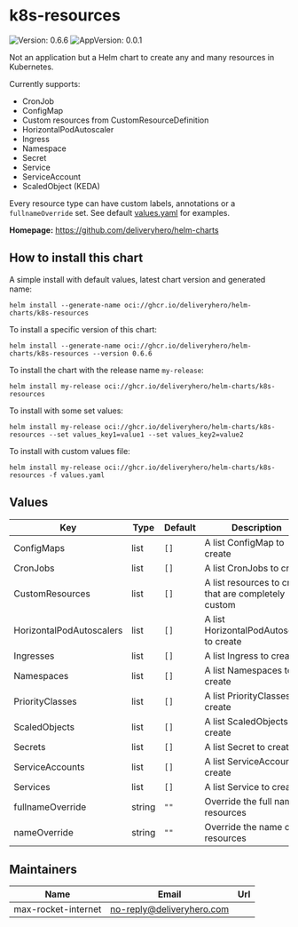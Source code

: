 # k8s-resources

![Version: 0.6.6](https://img.shields.io/badge/Version-0.6.6-informational?style=flat-square) ![AppVersion: 0.0.1](https://img.shields.io/badge/AppVersion-0.0.1-informational?style=flat-square)

Not an application but a Helm chart to create any and many resources in Kubernetes.

Currently supports:

- CronJob
- ConfigMap
- Custom resources from CustomResourceDefinition
- HorizontalPodAutoscaler
- Ingress
- Namespace
- Secret
- Service
- ServiceAccount
- ScaledObject (KEDA)

Every resource type can have custom labels, annotations or a `fullnameOverride` set. See default [values.yaml](https://github.com/deliveryhero/helm-charts/blob/master/stable/k8s-resources/values.yaml) for examples.

**Homepage:** <https://github.com/deliveryhero/helm-charts>

## How to install this chart

A simple install with default values, latest chart version and generated name:

```console
helm install --generate-name oci://ghcr.io/deliveryhero/helm-charts/k8s-resources
```

To install a specific version of this chart:

```console
helm install --generate-name oci://ghcr.io/deliveryhero/helm-charts/k8s-resources --version 0.6.6
```

To install the chart with the release name `my-release`:

```console
helm install my-release oci://ghcr.io/deliveryhero/helm-charts/k8s-resources
```

To install with some set values:

```console
helm install my-release oci://ghcr.io/deliveryhero/helm-charts/k8s-resources --set values_key1=value1 --set values_key2=value2
```

To install with custom values file:

```console
helm install my-release oci://ghcr.io/deliveryhero/helm-charts/k8s-resources -f values.yaml
```

## Values

| Key | Type | Default | Description |
|-----|------|---------|-------------|
| ConfigMaps | list | `[]` | A list ConfigMap to create |
| CronJobs | list | `[]` | A list CronJobs to create |
| CustomResources | list | `[]` | A list resources to create that are completely custom |
| HorizontalPodAutoscalers | list | `[]` | A list HorizontalPodAutoscaler to create |
| Ingresses | list | `[]` | A list Ingress to create |
| Namespaces | list | `[]` | A list Namespaces to create |
| PriorityClasses | list | `[]` | A list PriorityClasses to create |
| ScaledObjects | list | `[]` | A list ScaledObjects to create |
| Secrets | list | `[]` | A list Secret to create |
| ServiceAccounts | list | `[]` | A list ServiceAccount to create |
| Services | list | `[]` | A list Service to create |
| fullnameOverride | string | `""` | Override the full name of resources |
| nameOverride | string | `""` | Override the name of resources |

## Maintainers

| Name | Email | Url |
| ---- | ------ | --- |
| max-rocket-internet | <no-reply@deliveryhero.com> |  |
